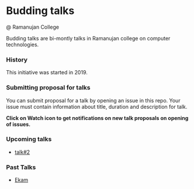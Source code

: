 # Budding talks
@ Ramanujan College

Budding talks are bi-montly talks in Ramanujan college on computer technologies.

### History
This initiative was started in 2019.


### Submitting proposal for talks
You can submit proposal for a talk by opening an issue in this repo. Your issue must contain information about title, duration and description for talk.


**Click on Watch icon to get notifications on new talk proposals on opening of issues.**


### Upcoming talks
* [talk#2](/talk%232.md)

### Past Talks
* [Ekam](/talk1-[Ekam].md)



